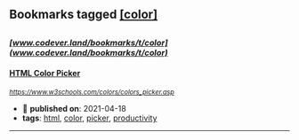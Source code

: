## Bookmarks tagged [[color]](https://www.codever.land/search?q=[color])

_<sup><sup>[www.codever.land/bookmarks/t/color](www.codever.land/bookmarks/t/color)</sup></sup>_
---
#### [HTML Color Picker](https://www.w3schools.com/colors/colors_picker.asp)
_<sup>https://www.w3schools.com/colors/colors_picker.asp</sup>_

* :calendar: **published on**: 2021-04-18
* **tags**: [html](../tagged/html.md), [color](../tagged/color.md), [picker](../tagged/picker.md), [productivity](../tagged/productivity.md)
---
